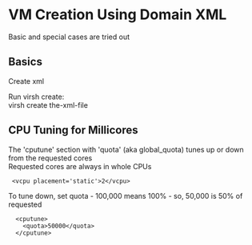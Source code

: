 # VM Creation Using Domain XML

Basic and special cases are tried out  

## Basics

Create xml  

Run virsh create:  
virsh create the-xml-file   

## CPU Tuning for Millicores

The 'cputune' section with 'quota' (aka global_quota) tunes up or down from the requested cores  
Requested cores are always in whole CPUs  

```
 <vcpu placement='static'>2</vcpu>
```

To tune down, set quota - 100,000 means 100% - so, 50,000 is 50% of requested  

```
  <cputune>
    <quota>50000</quota>
  </cputune>
```
